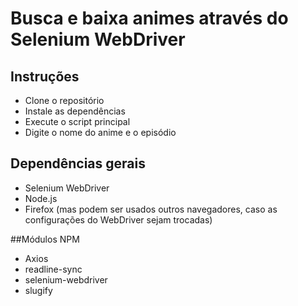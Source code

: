 # Busca e baixa animes através do Selenium WebDriver


## Instruções

   - Clone o repositório
   - Instale as dependências
   - Execute o script principal
   - Digite o nome do anime e o episódio
 
 
 ## Dependências gerais
 
   - Selenium WebDriver
   - Node.js
   - Firefox (mas podem ser usados outros navegadores, caso as configurações do WebDriver sejam trocadas)

##Módulos NPM

  - Axios
  - readline-sync
  - selenium-webdriver
  - slugify
 
 
